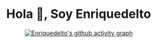 <h1 align="center">Hola 👋, Soy Enriquedelto</h1>

<div align="center">

  [![Enriquedelto's github activity graph](https://github-readme-activity-graph.vercel.app/graph?username=enriquedelto&theme=github-compact)](https://github.com/ashutosh00710/github-readme-activity-graph)
 
</div>